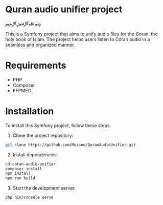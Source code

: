 # Quran audio unifier project

***بِسْمِ الله ٱلرَّحْمٰنِ ٱلرَّحِيمِ***

This is a Symfony project that aims to unify audio files for the Coran, the holy book of Islam. The project helps users listen to Coran audio in a seamless and organized manner.

# Requirements
 - PHP
 - Composer
 - FFPMEG
# Installation

To install this Symfony project, follow these steps:

1.  Clone the project repository:
```bash
git clone https://github.com/Mozoou/QuranAudioUnifier.git
```
2.  Install dependencies:
```bash
cd coran-audio-unifier
composer install
npm install
npm run build
```
1.  Start the development server:
```bash
php bin/console serve
```
